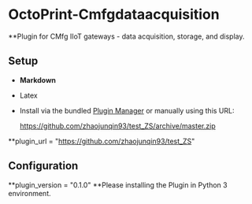 # OctoPrint-Cmfgdataacquisition

**Plugin for CMfg IIoT gateways - data acquisition, storage, and display.

## Setup
- __Markdown__
- Latex
- Install via the bundled [Plugin Manager](https://docs.octoprint.org/en/master/bundledplugins/pluginmanager.html)
or manually using this URL:

    https://github.com/zhaojunqin93/test_ZS/archive/master.zip

**plugin_url = "https://github.com/zhaojunqin93/test_ZS"

## Configuration

**plugin_version = "0.1.0"
**Please installing the Plugin in Python 3 environment.
